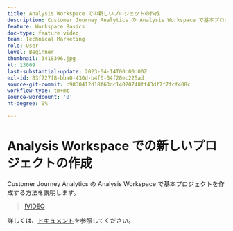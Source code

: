 ```yaml
---
title: Analysis Workspace での新しいプロジェクトの作成
description: Customer Journey Analytics の Analysis Workspace で基本プロジェクトを作成する方法を説明します。
feature: Workspace Basics
doc-type: feature video
team: Technical Marketing
role: User
level: Beginner
thumbnail: 3418396.jpg
kt: 13009
last-substantial-update: 2023-04-14T00:00:00Z
exl-id: 83f727f8-bba0-430d-b4f6-04f20ec225ad
source-git-commit: c9830412d18f63dc14020748ff43df7f7fcf408c
workflow-type: tm+mt
source-wordcount: '0'
ht-degree: 0%

---
```


# Analysis Workspace での新しいプロジェクトの作成

Customer Journey Analytics の Analysis Workspace で基本プロジェクトを作成する方法を説明します。

>[!VIDEO](https://video.tv.adobe.com/v/3418396/?learn=on&quality=12)

詳しくは、[ドキュメント](https://experienceleague.adobe.com/docs/analytics-platform/using/cja-workspace/perform-basic-analysis.html?lang=ja)を参照してください。

